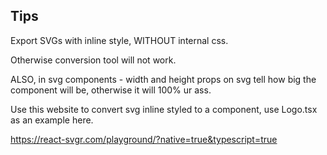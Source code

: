 ## Tips

Export SVGs with inline style, WITHOUT internal css.

Otherwise conversion tool will not work.

ALSO, in svg components - width and height props on svg tell how big the component will be, otherwise it will 100% ur ass.

Use this website to convert svg inline styled to a component, use Logo.tsx as an example here.

https://react-svgr.com/playground/?native=true&typescript=true
